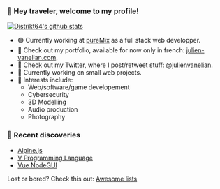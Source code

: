 ### 👋 Hey traveler, welcome to my profile!

[![Distrikt64's github stats](https://github-readme-stats.vercel.app/api?username=distrikt64&show_icons=true)](https://github.com/anuraghazra/github-readme-stats)

- 🟢 Currently working at [pureMix](https://puremix.net) as a full stack web developper.
- 📢 Check out my portfolio, available for now only in french: [julien-vanelian.com](https://julien-vanelian.com).
- 👥 Check out my Twitter, where I post/retweet stuff: [@julienvanelian](https://twitter.com/JulienVanelian).
- 💭 Currently working on small web projects.
- 📌 Interests include: 
    - Web/software/game developement
    - Cybersecurity
    - 3D Modelling
    - Audio production
    - Photography
    
### 🌟 Recent discoveries
- [Alpine.js](https://github.com/alpinejs/alpine)
- [V Programming Language](https://github.com/vlang/v)
- [Vue NodeGUI](https://github.com/NovusTheory/vue-nodegui)

Lost or bored? Check this out: [Awesome lists](https://github.com/sindresorhus/awesome)
